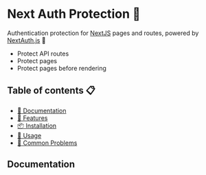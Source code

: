 # Next Auth Protection 🔐

Authentication protection for [NextJS](https://nextjs.org/) pages and routes, powered by [NextAuth.js](https://next-auth.js.org/) 🚀

- Protect API routes
- Protect pages
- Protect pages before rendering

## Table of contents 📋

- [📝 Documentation](#documentation)
- [🚀 Features](#features)
- [📦 Installation](#installation)
- [🔧 Usage](#usage)
- [🐞 Common Problems](#common-problems)

## Documentation

